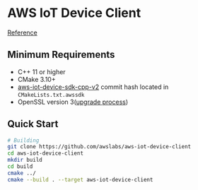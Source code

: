 # AWS IoT Device Client
[Reference](https://github.com/awslabs/aws-iot-device-client#installation)

## Minimum Requirements
- C++ 11 or higher
- CMake 3.10+
- [aws-iot-device-sdk-cpp-v2](./AWS_IoT_device_sdk_cpp_v2.md) commit hash located in `CMakeLists.txt.awssdk`
- OpenSSL version 3([upgrade process](./OpenSSL_3.md)) 
## Quick Start
```BASH
# Building
git clone https://github.com/awslabs/aws-iot-device-client
cd aws-iot-device-client
mkdir build
cd build
cmake ../
cmake --build . --target aws-iot-device-client
```
